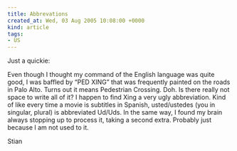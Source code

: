 ```yaml
---
title: Abbrevations
created_at: Wed, 03 Aug 2005 10:08:00 +0000
kind: article
tags:
- US
---
```


Just a quickie:

Even though I thought my command of the English language was quite good,
I was baffled by “PED XING” that was frequently painted on the roads in
Palo Alto. Turns out it means Pedestrian Crossing. Doh. Is there really
not space to write all of it? I happen to find Xing a very ugly
abbreviation. Kind of like every time a movie is subtitles in Spanish,
usted/ustedes (you in singular, plural) is abbreviated Ud/Uds. In the
same way, I found my brain always stopping up to process it, taking a
second extra. Probably just because I am not used to it.

Stian
